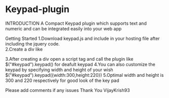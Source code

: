 # Keypad-plugin
INTRODUCTION
     A Compact Keypad plugin which supports text and numeric and can be integrated easily into your web app

Getting Started
     1.Download keypad.js and include in your hosting file after including the jquery code.   
     2.Create a div like
     <div id="keypad"></div>
     3.After creating a div open a script tag and call the plugin like
     $("#keypad").keypad() for deafult keypad
     4.You can also customize the keypad by specifying width and height of your wish
     $("#keypad").keypad({width:300,height:220}) 
     5.Optimal width and height is 300 and 220 respectively for good look of the key pad

Please add comments if any issues
Thank You
VijayKrish93
